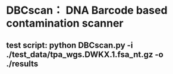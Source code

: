 # DBCscan： DNA Barcode based contamination scanner

## test script: python DBCscan.py -i ./test_data/tpa_wgs.DWKX.1.fsa_nt.gz -o ./results
